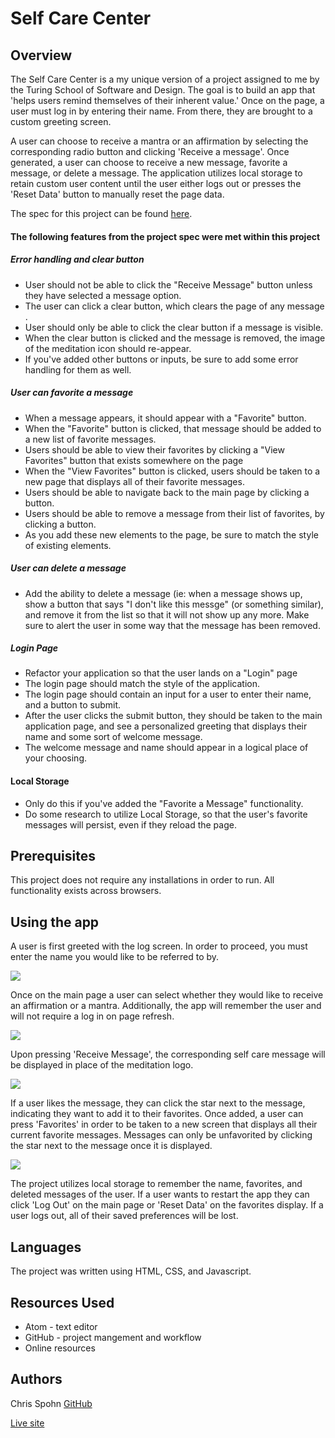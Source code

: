 # Self Care Center
## Overview
The Self Care Center is a my unique version of a project assigned to me by the Turing School of Software and Design. The goal is to build an app that 'helps users remind themselves of their inherent value.' Once on the page, a user must log in by entering their name. From there, they are brought to a custom greeting screen.

A user can choose to receive a mantra or an affirmation by selecting the corresponding radio button and clicking 'Receive a message'. Once generated, a user can choose to receive a new message, favorite a message, or delete a message. The application utilizes local storage to retain custom user content until the user either logs out or presses the 'Reset Data' button to manually reset the page data.

The spec for this project can be found [here](https://frontend.turing.io/projects/module-1/self-care-center.html).

#### The following features from the project spec were met within this project

##### Error handling and clear button

- User should not be able to click the "Receive Message" button unless they have selected a message option.
- The user can click a clear button, which clears the page of any message .
- User should only be able to click the clear button if a message is visible.
- When the clear button is clicked and the message is removed, the image of the meditation icon should re-appear.
- If you've added other buttons or inputs, be sure to add some error handling for them as well.

##### User can favorite a message

- When a message appears, it should appear with a "Favorite" button.
- When the "Favorite" button is clicked, that message should be added to a new list of favorite messages.
- Users should be able to view their favorites by clicking a "View Favorites" button that exists somewhere on the page
- When the "View Favorites" button is clicked, users should be taken to a new page that displays all of their favorite messages.
- Users should be able to navigate back to the main page by clicking a button.
- Users should be able to remove a message from their list of favorites, by clicking a button.
- As you add these new elements to the page, be sure to match the style of existing elements.

##### User can delete a message

- Add the ability to delete a message (ie: when a message shows up, show a button that says "I don't like this messge" (or something similar), and remove it from the list so that it will not show up any more. Make sure to alert the user in some way that the message has been removed.

##### Login Page

- Refactor your application so that the user lands on a "Login" page
- The login page should match the style of the application.
- The login page should contain an input for a user to enter their name, and a button to submit.
- After the user clicks the submit button, they should be taken to the main application page, and see a personalized greeting that displays their name and some sort of welcome message.
- The welcome message and name should appear in a logical place of your choosing.

#### Local Storage

- Only do this if you've added the "Favorite a Message" functionality.
- Do some research to utilize Local Storage, so that the user's favorite messages will persist, even if they reload the page.

## Prerequisites

This project does not require any installations in order to run. All functionality exists across browsers.

## Using the app

A user is first greeted with the log screen. In order to proceed, you must enter the name you would like to be referred to by.

<img src="https://user-images.githubusercontent.com/69563078/97226665-ed15dc00-1799-11eb-9000-75b83e1dfd5b.png">

Once on the main page a user can select whether they would like to receive an affirmation or a mantra. Additionally, the app will remember the user and will not require a log in on page refresh.

<img src="https://user-images.githubusercontent.com/69563078/97226668-edae7280-1799-11eb-8d59-0ab250a72616.png">

Upon pressing 'Receive Message', the corresponding self care message will be displayed in place of the meditation logo.

<img src="https://user-images.githubusercontent.com/69563078/97226663-ebe4af00-1799-11eb-8f89-6da70907957f.png">

If a user likes the message, they can click the star next to the message, indicating they want to add it to their favorites. Once added, a user can press 'Favorites' in order to be taken to a new screen that displays all their current favorite messages. Messages can only be unfavorited by clicking the star next to the message once it is displayed.

<img src="https://user-images.githubusercontent.com/69563078/97226664-ec7d4580-1799-11eb-82d8-64c8976f9d23.png">

The project utilizes local storage to remember the name, favorites, and deleted messages of the user. If a user wants to restart the app they can click 'Log Out' on the main page or 'Reset Data' on the favorites display. If a user logs out, all of their saved preferences will be lost.

## Languages

The project was written using HTML, CSS, and Javascript.

## Resources Used
- Atom - text editor
- GitHub - project mangement and workflow
- Online resources

## Authors
Chris Spohn [GitHub](https://github.com/CJSpohn)

[Live site](https://cjspohn.github.io/self-care-center/)
